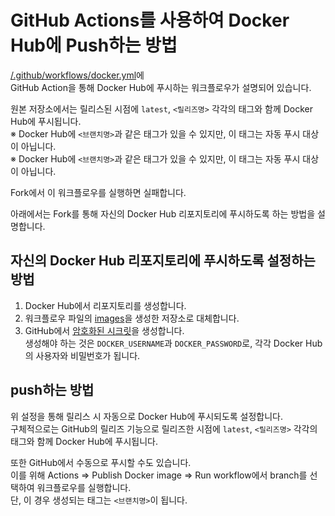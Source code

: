 # GitHub Actions를 사용하여 Docker Hub에 Push하는 방법

[/.github/workflows/docker.yml](https://github.com/misskey-dev/misskey/blob/develop/.github/workflows/docker.yml)에\
GitHub Action을 통해 Docker Hub에 푸시하는 워크플로우가 설명되어 있습니다.

원본 저장소에서는 릴리스된 시점에 `latest`, `<릴리즈명>` 각각의 태그와 함께 Docker Hub에 푸시됩니다.\
※ Docker Hub에 `<브랜치명>`과 같은 태그가 있을 수 있지만, 이 태그는 자동 푸시 대상이 아닙니다.  
※ Docker Hub에 `<브랜치명>`과 같은 태그가 있을 수 있지만, 이 태그는 자동 푸시 대상이 아닙니다.

Fork에서 이 워크플로우를 실행하면 실패합니다.

아래에서는 Fork를 통해 자신의 Docker Hub 리포지토리에 푸시하도록 하는 방법을 설명합니다.

## 자신의 Docker Hub 리포지토리에 푸시하도록 설정하는 방법

1. Docker Hub에서 리포지토리를 생성합니다.
2. 워크플로우 파일의 [images](https://github.com/misskey-dev/misskey/blob/53f3b779bf16abcda4f6e026c51384f3b8fbcc62/.github/workflows/docker.yml#L20)을 생성한 저장소로 대체합니다.
3. GitHub에서 [암호화된 시크릿](https://docs.github.com/ja/actions/reference/encrypted-secrets#creating-encrypted-secrets-for-a-repository)을 생성합니다.  
   생성해야 하는 것은 `DOCKER_USERNAME`과 `DOCKER_PASSWORD`로, 각각 Docker Hub의 사용자와 비밀번호가 됩니다.

## push하는 방법

위 설정을 통해 릴리스 시 자동으로 Docker Hub에 푸시되도록 설정합니다.  
구체적으로는 GitHub의 릴리즈 기능으로 릴리즈한 시점에 `latest`, `<릴리즈명>` 각각의 태그와 함께 Docker Hub에 푸시됩니다.

또한 GitHub에서 수동으로 푸시할 수도 있습니다.  
이를 위해 Actions => Publish Docker image => Run workflow에서 branch를 선택하여 워크플로우를 실행합니다.  
단, 이 경우 생성되는 태그는 `<브랜치명>`이 됩니다.

